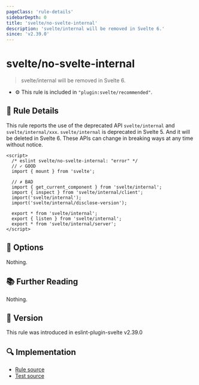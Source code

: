 ```yaml
---
pageClass: 'rule-details'
sidebarDepth: 0
title: 'svelte/no-svelte-internal'
description: 'svelte/internal will be removed in Svelte 6.'
since: 'v2.39.0'
---
```


# svelte/no-svelte-internal

> svelte/internal will be removed in Svelte 6.

- :gear: This rule is included in `"plugin:svelte/recommended"`.

## :book: Rule Details

This rule reports the use of the deprecated API `svelte/internal` and `svelte/internal/xxx`. `svelte/internal` is deprecated in Svelte 5. And it will be deleted in Svelte 6. These APIs can change in breaking ways at any time without notice.

<!--eslint-skip-->

```svelte
<script>
  /* eslint svelte/no-svelte-internal: "error" */
  // ✓ GOOD
  import { mount } from 'svelte';

  // ✗ BAD
  import { get_current_component } from 'svelte/internal';
  import { inspect } from 'svelte/internal/client';
  import('svelte/internal');
  import('svelte/internal/disclose-version');

  export * from 'svelte/internal';
  export { listen } from 'svelte/internal';
  export * from 'svelte/internal/server';
</script>
```

## :wrench: Options

Nothing.

## :books: Further Reading

<!--TODO: update here when relevant statements are added in Svelte 5 documentation -->

Nothing.

## :rocket: Version

This rule was introduced in eslint-plugin-svelte v2.39.0

## :mag: Implementation

- [Rule source](https://github.com/sveltejs/eslint-plugin-svelte/blob/main/packages/eslint-plugin-svelte/src/rules/no-svelte-internal.ts)
- [Test source](https://github.com/sveltejs/eslint-plugin-svelte/blob/main/packages/eslint-plugin-svelte/tests/src/rules/no-svelte-internal.ts)
